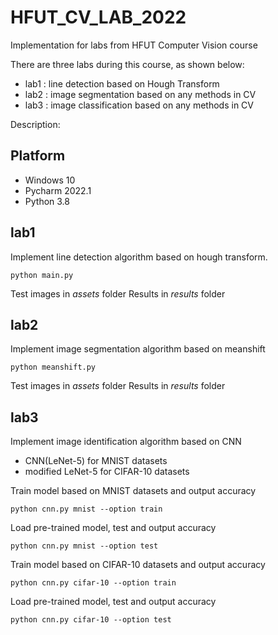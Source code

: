 # HFUT_CV_LAB_2022
Implementation for labs from HFUT Computer Vision course

There are three labs during this course, as shown below:
- lab1 : line detection based on Hough Transform
- lab2 : image segmentation based on any methods in CV
- lab3 : image classification based on any methods in CV

Description:

## Platform
- Windows 10
- Pycharm 2022.1
- Python 3.8

## lab1
Implement line detection algorithm based on hough transform.

```shell
python main.py
```

Test images in *assets* folder
Results in *results* folder

## lab2
Implement image segmentation algorithm based on meanshift

```shell
python meanshift.py
```

Test images in *assets* folder
Results in *results* folder

## lab3
Implement image identification algorithm based on CNN
- CNN(LeNet-5) for MNIST datasets
- modified LeNet-5 for CIFAR-10 datasets

Train model based on MNIST datasets and output accuracy

```shell
python cnn.py mnist --option train
```

Load pre-trained model, test and output accuracy

```shell
python cnn.py mnist --option test
```

Train model based on CIFAR-10 datasets and output accuracy

```shell
python cnn.py cifar-10 --option train
```

Load pre-trained model, test and output accuracy

```shell
python cnn.py cifar-10 --option test
```
